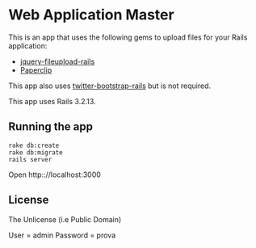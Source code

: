 # Web Application Master

This is an  app that uses the following gems to upload files for your Rails application:

* [jquery-fileupload-rails](https://github.com/tors/jquery-fileupload-rails)
* [Paperclip](https://github.com/thoughtbot/paperclip)

This app also uses [twitter-bootstrap-rails](https://github.com/seyhunak/twitter-bootstrap-rails) but is not required.

This app uses Rails 3.2.13.

## Running the app

    rake db:create
    rake db:migrate
    rails server

Open http:://localhost:3000

## License
The Unlicense (i.e Public Domain)

User = admin
Password = prova